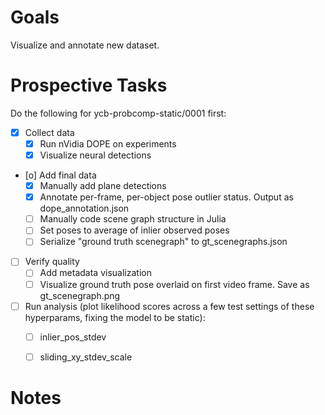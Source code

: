 # Goals

Visualize and annotate new dataset.


# Prospective Tasks

Do the following for ycb-probcomp-static/0001 first:
* [X] Collect data
    * [X] Run nVidia DOPE on experiments
    * [X] Visualize neural detections
* [o] Add final data
    * [X] Manually add plane detections
    * [X] Annotate per-frame, per-object pose outlier status. Output as dope_annotation.json
    * [ ] Manually code scene graph structure in Julia
    * [ ] Set poses to average of inlier observed poses
    * [ ] Serialize "ground truth scenegraph" to gt_scenegraphs.json
* [ ] Verify quality
    * [ ] Add metadata visualization 
    * [ ] Visualize ground truth pose overlaid on first video frame. Save as gt_scenegraph.png
* [ ] Run analysis (plot likelihood scores across a few test settings of these
      hyperparams, fixing the model to be static):
    * [ ] inlier_pos_stdev
    * [ ] sliding_xy_stdev_scale


# Notes


